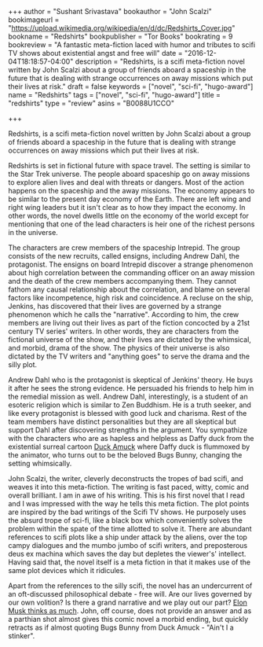 +++
author = "Sushant Srivastava"
bookauthor = "John Scalzi"
bookimageurl = "https://upload.wikimedia.org/wikipedia/en/d/dc/Redshirts_Cover.jpg"
bookname = "Redshirts"
bookpublisher = "Tor Books"
bookrating = 9
bookreview = "A fantastic meta-fiction laced with humor and tributes to scifi TV shows about existential angst and free will"
date = "2016-12-04T18:18:57-04:00"
description = "Redshirts, is a scifi meta-fiction novel written by John Scalzi about a group of friends aboard a spaceship in the future that is dealing with strange occurrences on away missions which put their lives at risk."
draft = false
keywords = ["novel", "sci-fi", "hugo-award"]
name = "Redshirts"
tags = ["novel", "sci-fi", "hugo-award"]
title = "redshirts"
type = "review"
asins = "B0088U1CCO"

+++

Redshirts, is a scifi meta-fiction novel written by John Scalzi about a group of friends aboard a spaceship in the future that is dealing
with strange occurrences on away missions which put their lives at risk.

Redshirts is set in fictional future with space travel. The setting is similar to the Star Trek universe.
The people aboard spaceship go on away missions to explore alien lives and deal with threats or dangers.
Most of the action happens on the spaceship and the away missions. The economy appears to be similar to the present day economy of the Earth.
There are left wing and right wing leaders but it isn't clear as to how they impact the economy. In other words, the novel
dwells little on the economy of the world except for mentioning that one of the lead characters is heir one of the richest persons
in the universe. 

The characters are crew members of the spaceship Intrepid. The group consists of the new recruits, called ensigns, including Andrew Dahl, the protagonist.
The ensigns on board Intrepid discover a strange phenomenon about high correlation between the commanding officer on an away mission and
the death of the crew members accompanying them. They cannot fathom any causal relationship about the correlation, and blame on several factors like incompetence, high risk and coincidence. A recluse on the ship, Jenkins, has discovered that their lives are governed by a strange phenomenon which he calls
the "narrative". According to him, the crew members are living out their lives as part of the fiction concocted by a 21st century TV series' writers. In other words, they are characters from the fictional universe of the show, and their lives are dictated by the whimsical, and morbid, drama of the 
show. The physics of their universe is also dictated by the TV writers and "anything goes" to serve the drama and the silly plot.

Andrew Dahl who is the protagonist is skeptical of Jenkins' theory. He buys it after he sees the strong evidence. He persuaded his friends to help
him in the remedial mission as well. Andrew Dahl, interestingly, is a student of an esoteric religion which is similar to Zen Buddhism.
He is a truth seeker, and like every protagonist is blessed with good luck and charisma. Rest of the team members have distinct personalities but they
are all skeptical but support Dahl after discovering strengths in the argument. You sympathize with the characters who are as hapless and helpless as Daffy duck from the existential surreal cartoon [Duck Amuck](https://en.wikipedia.org/wiki/Duck_Amuck) where Daffy duck is flummoxed by the animator, who turns out to be the beloved Bugs Bunny, changing the setting whimsically.


John Scalzi, the writer, cleverly deconstructs the tropes of bad scifi, and weaves it into this meta-fiction. The writing is fast paced, witty, comic and overall brilliant. I am in awe of his writing. This is his first novel that I read and I was impressed with the way he tells this meta fiction. The plot points are inspired by the bad writings of the Scifi TV shows. He purposely uses the absurd trope of sci-fi, like a black box which conveniently solves the problem within the spate of the time allotted to solve it. There are abundant references to scifi plots like a ship under attack by the aliens, over the top campy dialogues and the mumbo jumbo of scifi writers, and preposterous deus ex machina which saves the day but depletes the viewer's' intellect. Having said that, the novel itself is a meta fiction in that it makes use of the same plot devices which it ridicules. 

Apart from the references to the silly scifi, the novel has an undercurrent of an oft-discussed philosophical debate - free will. Are our
lives governed by our own volition? Is there a grand narrative and we play out our part? [Elon Musk thinks as much](https://www.reddit.com/r/Futurology/comments/4xtlbi/why_elon_musk_says_were_living_in_a_simulation/). John, off course, does not provide an answer and as a parthian shot almost gives this comic
novel a morbid ending, but quickly retracts as if almost quoting Bugs Bunny from Duck Amuck - "Ain't I a stinker".
